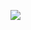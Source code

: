 ![](https://suyuesheng-biaozhun-blog-tupian.oss-cn-qingdao.aliyuncs.com/blogimg/20220323151307.png)
